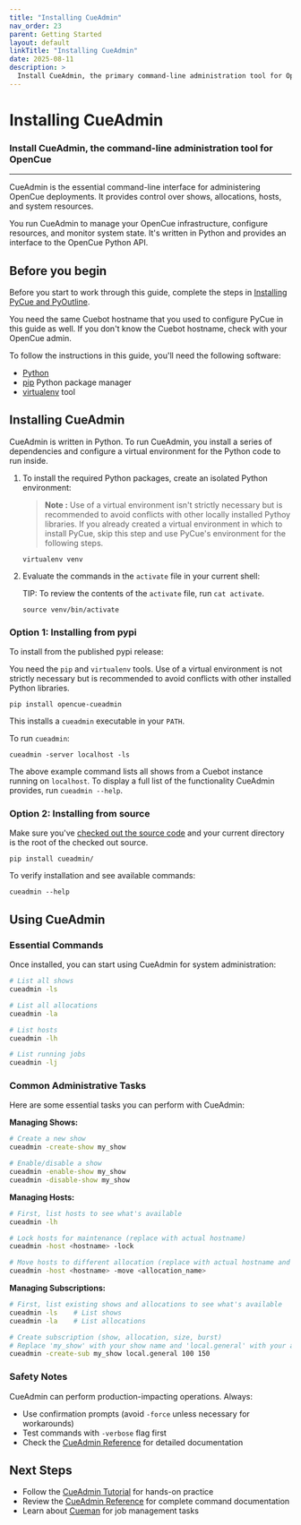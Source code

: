 ```yaml
---
title: "Installing CueAdmin"
nav_order: 23
parent: Getting Started
layout: default
linkTitle: "Installing CueAdmin"
date: 2025-08-11
description: >
  Install CueAdmin, the primary command-line administration tool for OpenCue
---
```


# Installing CueAdmin

### Install CueAdmin, the command-line administration tool for OpenCue

---

CueAdmin is the essential command-line interface for administering OpenCue deployments. It provides control over shows, allocations, hosts, and system resources.

You run CueAdmin to manage your OpenCue infrastructure, configure resources, and monitor system state. It's written in Python and provides an interface to the OpenCue Python API.

## Before you begin

Before you start to work through this guide, complete the steps in
[Installing PyCue and PyOutline](/docs/getting-started/installing-pycue-and-pyoutline).

You need the same Cuebot hostname that you used to configure PyCue in this guide
as well. If you don't know the Cuebot hostname, check with your OpenCue admin.

To follow the instructions in this guide, you'll need the following software:

*   [Python](https://www.python.org/)
*   [pip](https://pypi.org/project/pip/) Python package manager
*   [virtualenv](https://pypi.org/project/virtualenv/) tool

## Installing CueAdmin

CueAdmin is written in Python. To run CueAdmin, you install a series of
dependencies and configure a virtual environment for the Python code to run
inside.

1.  To install the required Python packages, create an isolated Python
    environment:

    > **Note :** Use of a virtual environment isn't
    strictly necessary but is recommended to avoid conflicts with other locally
    installed Pythoy libraries. If you already created a virtual environment
    in which to install PyCue, skip this step and use PyCue's environment for
    the following steps.

    ```shell
    virtualenv venv
    ```

2.  Evaluate the commands in the `activate` file in your current shell:

    TIP: To review the contents of the `activate` file, run `cat activate`.

    ```shell
    source venv/bin/activate
    ```

### Option 1: Installing from pypi

To install from the published pypi release:

You need the `pip` and `virtualenv` tools. Use of a virtual environment is not
strictly necessary but is recommended to avoid conflicts with other installed
Python libraries.

```shell
pip install opencue-cueadmin
```

This installs a `cueadmin` executable in your `PATH`. 

To run `cueadmin`:

```shell
cueadmin -server localhost -ls
```

The above example command lists all shows from a Cuebot instance running on
`localhost`. To display a full list of the functionality CueAdmin provides, run
`cueadmin --help`.

### Option 2: Installing from source

Make sure you've
[checked out the source code](/docs/getting-started/checking-out-the-source-code)
and your current directory is the root of the checked out source.

```shell
pip install cueadmin/
```

To verify installation and see available commands:

```shell
cueadmin --help
```

## Using CueAdmin

### Essential Commands

Once installed, you can start using CueAdmin for system administration:

```bash
# List all shows
cueadmin -ls

# List all allocations
cueadmin -la

# List hosts
cueadmin -lh

# List running jobs
cueadmin -lj
```

### Common Administrative Tasks

Here are some essential tasks you can perform with CueAdmin:

**Managing Shows:**
```bash
# Create a new show
cueadmin -create-show my_show

# Enable/disable a show
cueadmin -enable-show my_show
cueadmin -disable-show my_show
```

**Managing Hosts:**
```bash
# First, list hosts to see what's available
cueadmin -lh

# Lock hosts for maintenance (replace with actual hostname)
cueadmin -host <hostname> -lock

# Move hosts to different allocation (replace with actual hostname and allocation)
cueadmin -host <hostname> -move <allocation_name>
```

**Managing Subscriptions:**
```bash
# First, list existing shows and allocations to see what's available
cueadmin -ls    # List shows
cueadmin -la    # List allocations

# Create subscription (show, allocation, size, burst)
# Replace 'my_show' with your show name and 'local.general' with your allocation
cueadmin -create-sub my_show local.general 100 150
```

### Safety Notes

CueAdmin can perform production-impacting operations. Always:
- Use confirmation prompts (avoid `-force` unless necessary for workarounds)
- Test commands with `-verbose` flag first
- Check the [CueAdmin Reference](/docs/reference/tools/cueadmin/) for detailed documentation

## Next Steps

- Follow the [CueAdmin Tutorial](/docs/tutorials/cueadmin-tutorial/) for hands-on practice
- Review the [CueAdmin Reference](/docs/reference/tools/cueadmin/) for complete command documentation
- Learn about [Cueman](/docs/reference/tools/cueman/) for job management tasks
